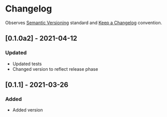 # Changelog

Observes [Semantic Versioning](https://semver.org/spec/v2.0.0.html) standard and [Keep a Changelog](https://keepachangelog.com/en/1.0.0/) convention.

## [0.1.0a2] - 2021-04-12
### Updated
+ Updated tests
+ Changed version to reflect release phase

## [0.1.1] - 2021-03-26
### Added
+ Added version